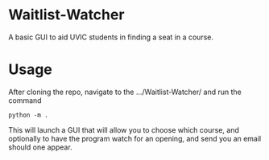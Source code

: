 # Waitlist-Watcher
A basic GUI to aid UVIC students in finding a seat in a course.

# Usage
After cloning the repo, navigate to the .../Waitlist-Watcher/ and run the command
``` commandline
python -m .
```
This will launch a GUI that will allow you to choose which course, and optionally
to have the program watch for an opening, and send you an email should one appear.
